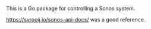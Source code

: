 This is a Go package for controlling a Sonos system.

https://svrooij.io/sonos-api-docs/ was a good reference.
